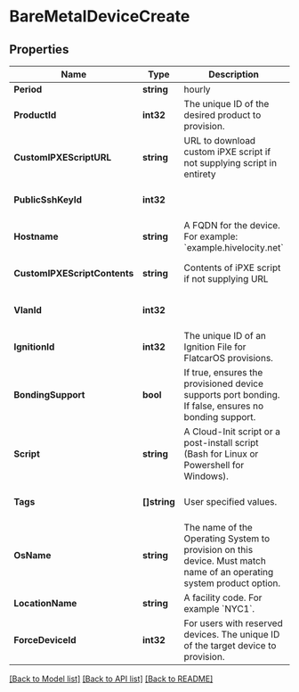 # BareMetalDeviceCreate

## Properties
Name | Type | Description | Notes
------------ | ------------- | ------------- | -------------
**Period** | **string** | hourly|monthly|quarterly|semi-annually|annually|biennial|triennial | [optional] [default to null]
**ProductId** | **int32** | The unique ID of the desired product to provision. | [default to null]
**CustomIPXEScriptURL** | **string** | URL to download custom iPXE script if not supplying script in entirety | [optional] [default to null]
**PublicSshKeyId** | **int32** |  | [optional] [default to null]
**Hostname** | **string** | A FQDN for the device. For example: &#x60;example.hivelocity.net&#x60; | [default to null]
**CustomIPXEScriptContents** | **string** | Contents of iPXE script if not supplying URL | [optional] [default to null]
**VlanId** | **int32** |  | [optional] [default to null]
**IgnitionId** | **int32** | The unique ID of an Ignition File for FlatcarOS provisions. | [optional] [default to null]
**BondingSupport** | **bool** | If true, ensures the provisioned device supports port bonding. If false, ensures no bonding support. | [optional] [default to null]
**Script** | **string** | A Cloud-Init script or a post-install script (Bash for Linux or Powershell for Windows). | [optional] [default to null]
**Tags** | **[]string** | User specified values. | [optional] [default to null]
**OsName** | **string** | The name of the Operating System to provision on this device. Must match name of an operating system product option. | [default to null]
**LocationName** | **string** | A facility code. For example &#x60;NYC1&#x60;. | [default to null]
**ForceDeviceId** | **int32** | For users with reserved devices. The unique ID of the target device to provision. | [optional] [default to null]

[[Back to Model list]](../README.md#documentation-for-models) [[Back to API list]](../README.md#documentation-for-api-endpoints) [[Back to README]](../README.md)


